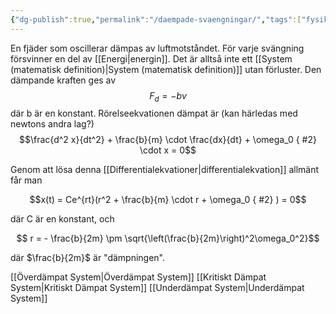 ```yaml
---
{"dg-publish":true,"permalink":"/daempade-svaengningar/","tags":["fysik"]}
---
```



En fjäder som oscillerar dämpas av luftmotståndet. För varje svängning försvinner en del av [[Energi\|energin]]. Det är alltså inte ett [[System (matematisk definition)\|System (matematisk definition)]] utan förluster. Den dämpande kraften ges av
$$F_d = -bv$$
där b är en konstant. Rörelseekvationen dämpat är (kan härledas med newtons andra lag?)
$$\frac{d^2 x}{dt^2} + \frac{b}{m} \cdot \frac{dx}{dt} + \omega_0
{ #2}
 \cdot x = 0$$


Genom att lösa denna [[Differentialekvationer\|differentialekvation]] allmänt får man 

$$x(t) = Ce^{rt}(r^2 + \frac{b}{m} \cdot r + \omega_0
{ #2}
) = 0$$

där C är en konstant, och 

$$    r = - \frac{b}{2m} \pm \sqrt{\left(\frac{b}{2m}\right)^2\omega_0^2}$$

där $\frac{b}{2m}$ är "dämpningen".  

[[Överdämpat System\|Överdämpat System]]
[[Kritiskt Dämpat System\|Kritiskt Dämpat System]]
[[Underdämpat System\|Underdämpat System]]
